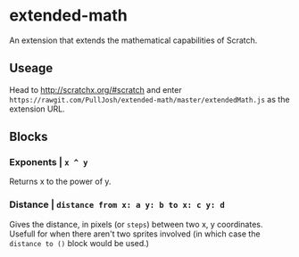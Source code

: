 # extended-math
An extension that extends the mathematical capabilities of Scratch.

## Useage
Head to http://scratchx.org/#scratch and enter `https://rawgit.com/PullJosh/extended-math/master/extendedMath.js` as the extension URL.

## Blocks
### Exponents | `x ^ y`
Returns x to the power of y.
### Distance | `distance from x: a y: b to x: c y: d`
Gives the distance, in pixels (or `steps`) between two x, y coordinates. Usefull for when there aren't two sprites involved (in which case the `distance to ()` block would be used.)
